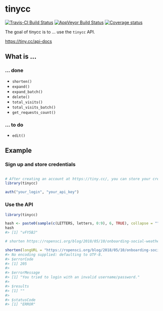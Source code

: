 
<!-- README.md is generated from README.Rmd. Please edit that file -->
tinycc
======

[![Travis-CI Build Status](https://travis-ci.org/ottlngr/tinycc.svg?branch=master)](https://travis-ci.org/ottlngr/tinycc) [![AppVeyor Build Status](https://ci.appveyor.com/api/projects/status/github/ottlngr/tinycc?branch=master&svg=true)](https://ci.appveyor.com/project/ottlngr/tinycc) [![Coverage status](https://codecov.io/gh/ottlngr/tinycc/branch/master/graph/badge.svg)](https://codecov.io/github/ottlngr/tinycc?branch=master)

The goal of tinycc is to ... use the `tinycc` API.

<https://tiny.cc/api-docs>

What is ...
-----------

### ... done

-   `shorten()`
-   `expand()`
-   `expand_batch()`
-   `delete()`
-   `total_visits()`
-   `total_visits_batch()`
-   `get_requests_count()`

### ... to do

-   `edit()`

Example
-------

### Sign up and store credentials

``` r

# After creating an account at https://tiny.cc/, you can store your credentials using auth()
library(tinycc)

auth("your_login", "your_api_key")
```

### Use the API

``` r
library(tinycc)

hash <- paste0(sample(c(LETTERS, letters, 0:9), 6, TRUE), collapse = "")
hash
#> [1] "vFY5BJ"

# shorten https://ropensci.org/blog/2018/05/10/onboarding-social-weather/

shorten(longURL = "https://ropensci.org/blog/2018/05/10/onboarding-social-weather/", shortURL = hash)
#> No encoding supplied: defaulting to UTF-8.
#> $errorCode
#> [1] 205
#> 
#> $errorMessage
#> [1] "You tried to login with an invalid username/password."
#> 
#> $results
#> [1] ""
#> 
#> $statusCode
#> [1] "ERROR"
```
